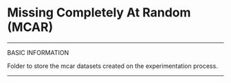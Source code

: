 # Missing Completely At Random (MCAR)

*************************************************************
BASIC INFORMATION

Folder to store the mcar datasets created on the experimentation process.

*************************************************************